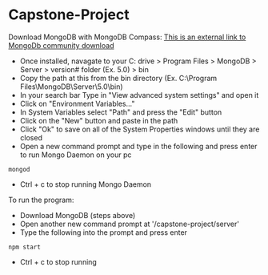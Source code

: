 # Capstone-Project

Download MongoDB with MongoDB Compass:
[This is an external link to MongoDb community download](https://www.mongodb.com/try/download/community)
- Once installed, navagate to your C: drive > Program Files > MongoDB > Server > version# folder (Ex. 5.0) > bin
- Copy the path at this from the bin directory (Ex. C:\Program Files\MongoDB\Server\5.0\bin)
- In your search bar Type in "View advanced system settings" and open it
- Click on "Environment Variables..."
- In System Variables select "Path" and press the "Edit" button
- Click on the  "New" button and paste in the path
- Click "Ok" to save on all of the System Properties windows until they are closed
- Open a new command prompt and type in the following and press enter to run Mongo Daemon on your pc
```console
mongod
```
- Ctrl + c to stop running Mongo Daemon

To run the program:
- Download MongoDB (steps above)
- Open another new command prompt at '/capstone-project/server'
- Type the following into the prompt and press enter
```console
npm start
```
- Ctrl + c to stop running 